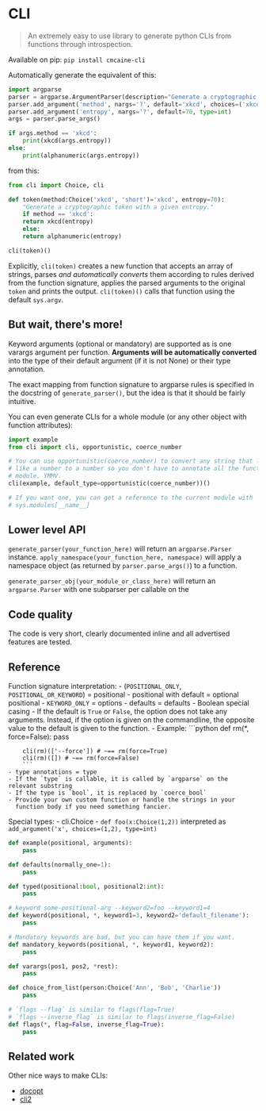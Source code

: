 # CLI

> An extremely easy to use library to generate python CLIs from functions through introspection.

Available on pip: `pip install cmcaine-cli`

Automatically generate the equivalent of this:

```python
import argparse
parser = argparse.ArgumentParser(description="Generate a cryptographic token with a given entropy.")
parser.add_argument('method', nargs='?', default='xkcd', choices=('xkcd', 'short'))
parser.add_argument('entropy', nargs='?', default=70, type=int)
args = parser.parse_args()

if args.method == 'xkcd':
    print(xkcd(args.entropy))
else:
    print(alphanumeric(args.entropy))
```

from this:

```python
from cli import Choice, cli

def token(method:Choice('xkcd', 'short')='xkcd', entropy=70):
    "Generate a cryptographic token with a given entropy."
    if method == 'xkcd':
	return xkcd(entropy)
    else:
	return alphanumeric(entropy)

cli(token)()
```

Explicitly, `cli(token)` creates a new function that accepts an array of strings, parses *and automatically converts* them according to rules derived from the function signature, applies the parsed arguments to the original `token` and prints the output. `cli(token)()` calls that function using the default `sys.argv`.

## But wait, there's more!

Keyword arguments (optional or mandatory) are supported as is one varargs argument per function. **Arguments will be automatically converted** into the type of their default argument (if it is not None) or their type annotation.

The exact mapping from function signature to argparse rules is specified in the docstring of `generate_parser()`, but the idea is that it should be fairly intuitive.

You can even generate CLIs for a whole module (or any other object with function attributes):

```python
import example
from cli import cli, opportunistic, coerce_number

# You can use opportunistic(coerce_number) to convert any string that looks
# like a number to a number so you don't have to annotate all the functions in a
# module. YMMV.
cli(example, default_type=opportunistic(coerce_number))()

# If you want one, you can get a reference to the current module with
# sys.modules[__name__]
```

## Lower level API

`generate_parser(your_function_here)` will return an `argparse.Parser` instance. `apply_namespace(your_function_here, namespace)` will apply a namespace object (as returned by `parser.parse_args()`) to a function.

`generate_parser_obj(your_module_or_class_here)` will return an `argparse.Parser` with one subparser per callable on the

## Code quality

The code is very short, clearly documented inline and all advertised features are tested.

## Reference

Function signature interpretation:
    - (`POSITIONAL_ONLY`, `POSITIONAL_OR_KEYWORD`) = positional
    - positional with default = optional positional
    - `KEYWORD_ONLY` = options
    - defaults = defaults
	- Boolean special casing
	    - If the default is `True` or `False`, the option does not take any
	      arguments. Instead, if the option is given on the
	      commandline, the opposite value to the default is given to
	      the function.
	    - Example:
		```python
		def rm(*, force=False):
		    pass

		cli(rm)(['--force']) # ~== rm(force=True)
		cli(rm)([]) # ~== rm(force=False)
		```
    - type annotations = type
	- If the `type` is callable, it is called by `argparse` on the relevant substring
	- If the type is `bool`, it is replaced by `coerce_bool`
	- Provide your own custom function or handle the strings in your
	  function body if you need something fancier.

Special types:
    - cli.Choice
	- `def foo(x:Choice(1,2))` interpreted as `add_argument('x', choices=(1,2), type=int)`

```python
def example(positional, arguments):
    pass

def defaults(normally_one=1):
    pass

def typed(positional:bool, positional2:int):
    pass

# keyword some-positional-arg --keyword2=foo --keyword1=4
def keyword(positional, *, keyword1=3, keyword2='default_filename'):
    pass

# Mandatory keywords are bad, but you can have them if you want.
def mandatory_keywords(positional, *, keyword1, keyword2):
    pass

def varargs(pos1, pos2, *rest):
    pass

def choice_from_list(person:Choice('Ann', 'Bob', 'Charlie'))
    pass

# `flags --flag` is similar to flags(flag=True)
# `flags --inverse_flag` is similar to flags(inverse_flag=False)
def flags(*, flag=False, inverse_flag=True):
    pass
```

## Related work

Other nice ways to make CLIs:

 - [docopt](https://docopt.org)
 - [cli2](https://pypi.org/project/cli2/)
